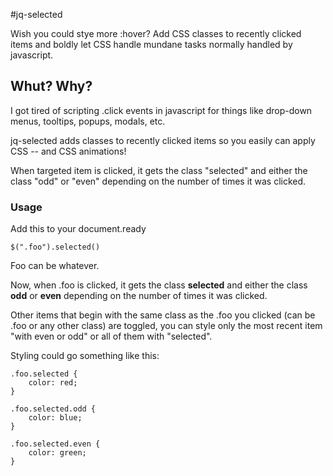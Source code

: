 #jq-selected

Wish you could stye more :hover? Add CSS classes to recently clicked items and boldly let CSS handle mundane tasks normally handled by javascript. 

## Whut? Why?

I got tired of scripting .click events in javascript for things like drop-down menus, tooltips, popups, modals, etc. 

jq-selected adds classes to recently clicked items so you easily can apply CSS -- and CSS animations!

When targeted item is clicked, it gets the class "selected" and either the class "odd" or "even" depending on the number of times it was clicked. 

###  Usage

Add this to your document.ready

    $(".foo").selected()
    
Foo can be whatever. 

Now, when .foo is clicked, it gets the class **selected** and either the class **odd** or **even** depending on the number of times it was clicked. 

Other items that begin with the same class as the .foo you clicked (can be .foo or any other class)  are toggled, you can style only the most recent item "with even or odd" or all of them with "selected".

Styling could go something like this:

	.foo.selected {
		color: red;
	}
	
	.foo.selected.odd {
		color: blue;
	}
	
	.foo.selected.even {
		color: green;
	}
	
	